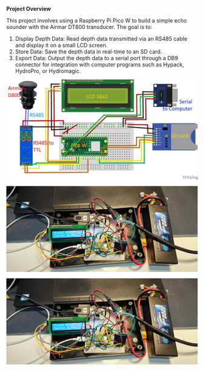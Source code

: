 **Project Overview**

This project involves using a Raspberry Pi Pico W to build a simple echo sounder with the Airmar DT800 transducer. The goal is to:

1. Display Depth Data: Read depth data transmitted via an RS485 cable and display it on a small LCD screen.
2. Store Data: Save the depth data in real-time to an SD card.
3. Export Data: Output the depth data to a serial port through a DB9 connector for integration with computer programs such as Hypack, HydroPro, or Hydromagic.
   
![alt text](https://github.com/pbroboto/Pico-Echo-Sounder/blob/main/airmar-d800-pico-w-_bb-scaled.jpg?raw=true)

![alt text](https://github.com/pbroboto/Pico-Echo-Sounder/blob/main/IMG_20240714_165123-scaled.jpg?raw=true)

![alt text](https://github.com/pbroboto/Pico-Echo-Sounder/blob/main/IMG_20240714_165123-scaled.jpg?raw=true)

